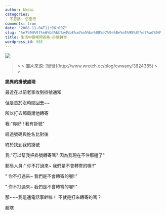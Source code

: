 ```yaml
---
author: kkdai
categories:
- 不惡搞~ 怎麼行
comments: true
date: "2008-11-04T11:06:00Z"
slug: '%e7%94%9f%e6%b4%bb%e4%b8%ad%e5%be%88%e7%9e%8e%e5%95%8f%e7%ad%94%e9%9b%86-%e6%8e%9b%e8%99%9f%e8%bd%89%e5%af%84'
title: 生活中很瞎問答集-掛號轉寄
wordpress_id: 985
---
```


[![](http://f7.wretch.yimg.com/cwwany/6/1137134082.jpg)](http://www.wretch.cc/album/show.php?i=cwwany&b=6&f=1137134082.jpg)

 

<blockquote>  
> 
> 圖片來源: [彎彎](http://www.wretch.cc/blog/cwwany/3824385)
> 
> </blockquote>

 

**詭異的掛號處理**

 

最近在以前老家收到掛號通知

 

但是苦於沒時間回去~~ 

 

所以打去郵局請他轉寄

 

我:"你好!! 我有掛號"

 

經過號碼與姓名比對後

 

終於找到我的掛號

 

我:"可以幫我把掛號轉寄嗎? 因為我現在不住那邊了"

 

郵局人員:" 你不打過來~ 我們是不會轉寄的喔!!"

 

" 你不打過來~ 我們是不會轉寄的喔!!"

 

" 你不打過來~ 我們是不會轉寄的喔!!"

 

 

 

 

 

那~~~我這通電話事幹嘛！ 不就是打來轉寄的嗎？

 

超瞎
